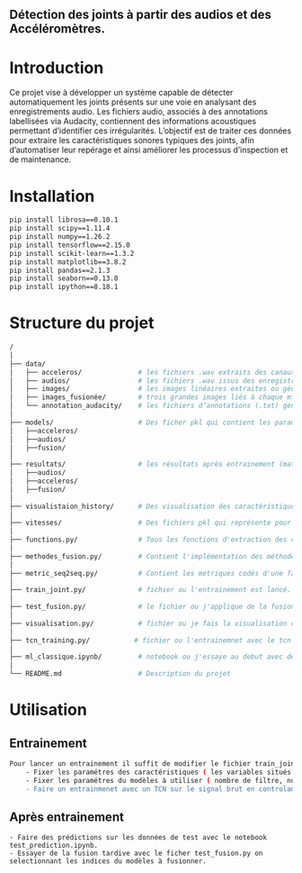Détection des joints à partir des audios et des Accéléromètres.
-----------------------

# Introduction

Ce projet vise à développer un système capable de détecter automatiquement les joints présents sur une voie
en analysant des enregistrements audio. Les fichiers audio, associés à des annotations labellisées via Audacity, 
contiennent des informations acoustiques permettant d’identifier ces irrégularités. L’objectif est de traiter 
ces données pour extraire les caractéristiques sonores typiques des joints, afin d’automatiser leur repérage et 
ainsi améliorer les processus d’inspection et de maintenance.

# Installation

```bash
pip install librosa==0.10.1
pip install scipy==1.11.4
pip install numpy==1.26.2
pip install tensorflow==2.15.0
pip install scikit-learn==1.3.2
pip install matplotlib==3.8.2
pip install pandas==2.1.3
pip install seaborn==0.13.0
pip install ipython==8.18.1
```

# Structure du projet
```bash
/
│
├── data/
│   ├── acceleros/              # les fichiers .wav extraits des canaux des accéléromètres.
│   ├── audios/                 # les fichiers .wav issus des enregistrements audio principau.
│   ├── images/                 # les images linéaires extraites ou générées à partir des signaux.
│   ├── images_fusionée/        # trois grandes images liés à chaque mf4 
│   └── annotation_audacity/    # les fichiers d’annotations (.txt) générés avec Audacity pour chaque .mf4.
│
├── models/                     # Des ficher pkl qui contient les paramétres d'entrainement et des fichiers keras qui contient les poids des modèles.
│   ├──acceleros/                   
│   ├──audios/                    
│   ├──fusion/  
│
├── resultats/                  # les résultats après entrainement (matrice de confusion , courbe roc , f1 score sur les trois sets ...).
│   ├──audios/                    
│   ├──acceleros/
│   ├──fusion/  
│
├── visualistaion_history/      # Des visualisation des caractéristiques (comme l'énergie et sa dérives en fonctions des labels).
│
├── vitesses/                   # Des fichiers pkl qui représente pour chaque mf4 la vitesse en fonction de temps et des images des vitesses.
│
├── functions.py/               # Tous les fonctions d'extraction des caractéristques et de prétraitement et des architectures neuronnaux et les fonction de validation.
│
├── methodes_fusion.py/         # Contient l'implémentation des méthodes de fusion tardive.
│
├── metric_seq2seq.py/          # Contient les metriques codés d'une façon tel qu'il marche pour la prédiction séquence séquence et trame trame.
│
├── train_joint.py/             # fichier ou l'entrainement est lancé.
│
├── test_fusion.py/             # le fichier ou j'applique de la fusion tardive.
│
├── visualisation.py/           # fichier ou je fais la visualisation des caractéristques avant l'entrainmenet.
│
├── tcn_training.py/           # fichier ou l'entrainemnet avec le tcn est lancé
│
├── ml_classique.ipynb/         # notebook ou j'essaye au debut avec des modèles de machine learning classiques.
│
└── README.md                   # Description du projet
```

# Utilisation

## Entrainement
```bash
Pour lancer un entrainement il suffit de modifier le fichier train_joint :
    - Fixer les paramétres des caractéristiques ( les variables situés en haut du code ).
    - Fixer les paramétres du modèles à utiliser ( nombre de filtre, nombre de couches, taux d'apprentissage utilisé, batch size , etc... )
    - Faire un entrainmenet avec un TCN sur le signal brut en controlan la liste des dilations.
```
## Après entrainement

```
- Faire des prédictions sur les données de test avec le notebook test_prediction.ipynb.
- Essayer de la fusion tardive avec le ficher test_fusion.py on selectionnant les indices du modèles à fusionner.
```

 